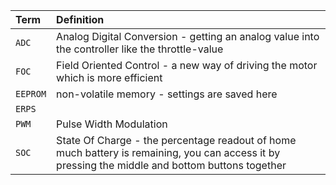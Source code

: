 | Term | Definition |
| :--- | :--- |
| `ADC` | Analog Digital Conversion - getting an analog value into the controller like the throttle-value |
| `FOC` | Field Oriented Control - a new way of driving the motor which is more efficient |
| `EEPROM` | non-volatile memory - settings are saved here |
| `ERPS` |  |
| `PWM` | Pulse Width Modulation |
| `SOC` | State Of Charge - the percentage readout of home much battery is remaining, you can access it by pressing the middle and bottom buttons together |